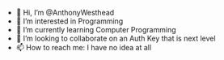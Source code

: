 - 👋 Hi, I’m @AnthonyWesthead
- 👀 I’m interested in Programming
- 🌱 I’m currently learning Computer Programming
- 💞️ I’m looking to collaborate on an Auth Key that is next level
- 📫 How to reach me: I have no idea at all
